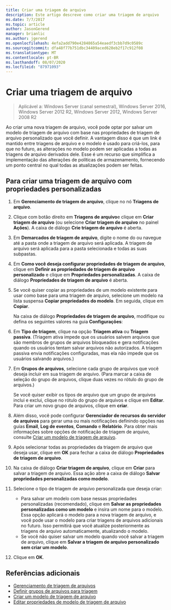 ```yaml
---
title: Criar uma triagem de arquivo
description: Este artigo descreve como criar uma triagem de arquivo
ms.date: 7/7/2017
ms.topic: article
author: JasonGerend
manager: brianlic
ms.author: jgerend
ms.openlocfilehash: 4efa2add790e4284865a54eaedf3cbb7d9c0589c
ms.sourcegitcommit: dfa48f77b751dbc34409aced628eb2f17c912f08
ms.translationtype: MT
ms.contentlocale: pt-BR
ms.lasthandoff: 08/07/2020
ms.locfileid: "87971093"
---
```

# <a name="create-a-file-screen"></a>Criar uma triagem de arquivo

> Aplicável a: Windows Server (canal semestral), Windows Server 2016, Windows Server 2012 R2, Windows Server 2012, Windows Server 2008 R2

Ao criar uma nova triagem de arquivo, você pode optar por salvar um modelo de triagem de arquivo com base nas propriedades de triagem de arquivo personalizado que você definir. A vantagem disso é que um link é mantido entre triagens de arquivo e o modelo é usado para criá-los, para que no futuro, as alterações no modelo podem ser aplicadas a todas as triagens de arquivo derivados dele. Esse é um recurso que simplifica a implementação das alterações de políticas de armazenamento, fornecendo um ponto central no qual todas as atualizações podem ser feitas.

## <a name="to-create-a-file-screen-with-custom-properties"></a>Para criar uma triagem de arquivo com propriedades personalizadas

1.  Em **Gerenciamento de triagem de arquivo**, clique no nó **Triagens de arquivo**.

2.  Clique com botão direito em **Triagens de arquivo**e clique em **Criar triagem de arquivo** (ou selecione **Criar triagem de arquivo** no painel **Ações**). A caixa de diálogo **Crie triagem de arquivo** é aberta.

3.  Em **Demarcados de triagem de arquivo**, digite o nome do ou navegue até a pasta onde a triagem de arquivo será aplicada. A triagem de arquivo será aplicada para a pasta selecionada e todas as suas subpastas.

4.  Em **Como você deseja configurar propriedades de triagem de arquivo**, clique em **Definir as propriedades de triagem de arquivo personalizado** e clique em **Propriedades personalizadas**. A caixa de diálogo **Propriedades de triagem de arquivo** é aberta.

5.  Se você quiser copiar as propriedades de um modelo existente para usar como base para uma triagem de arquivo, selecione um modelo na lista suspensa **Copiar propriedades do modelo**. Em seguida, clique em **Copiar**.

    Na caixa de diálogo **Propriedades de triagem de arquivo**, modifique ou defina os seguintes valores na guia **Configurações**:

6.  Em **Tipo de triagem**, clique na opção **Triagem ativa** ou **Triagem passiva**. (Triagem ativa impede que os usuários salvem arquivos que são membros de grupos de arquivos bloqueados e gera notificações quando os usuários tentam salvar arquivos não autorizados. A triagem passiva envia notificações configuradas, mas ela não impede que os usuários salvando arquivos.)

7.  Em **Grupos de arquivos**, selecione cada grupo de arquivos que você deseja incluir em sua triagem de arquivo. (Para marcar a caixa de seleção do grupo de arquivos, clique duas vezes no rótulo do grupo de arquivos.)

    Se você quiser exibir os tipos de arquivo que um grupo de arquivos inclui e exclui, clique no rótulo do grupo de arquivos e clique em **Editar**. Para criar um novo grupo de arquivos, clique em **criar**.

8.  Além disso, você pode configurar **Gerenciador de recursos do servidor de arquivos** para gerar uma ou mais notificações definindo opções nas guias **Email**, **Log de eventos**, **Comando** e **Relatório**. Para obter mais informações sobre opções de notificação de triagem de arquivo, consulte [Criar um modelo de triagem de arquivo](create-file-screen-template.md).

9.  Após selecionar todas as propriedades da triagem de arquivo que deseja usar, clique em **OK** para fechar a caixa de diálogo **Propriedades de triagem de arquivo**.

10. Na caixa de diálogo **Criar triagem de arquivo**, clique em **Criar** para salvar a triagem de arquivo. Essa ação abre a caixa de diálogo **Salvar propriedades personalizadas como modelo**.

11. Selecione o tipo de triagem de arquivo personalizada que deseja criar:

    -   Para salvar um modelo com base nessas propriedades personalizadas (recomendado), clique em **Salvar as propriedades personalizadas como um modelo** e insira um nome para o modelo. Essa opção aplicará o modelo para a nova triagem de arquivo, e você pode usar o modelo para criar triagens de arquivos adicionais no futuro. Isso permitirá que você atualize posteriormente as triagens de arquivo automaticamente, atualizando o modelo.
    -   Se você não quiser salvar um modelo quando você salvar a triagem de arquivo, clique em **Salvar a triagem de arquivo personalizado sem criar um modelo**.

12. Clique em **OK**.

## <a name="additional-references"></a>Referências adicionais

-   [Gerenciamento de triagem de arquivos](file-screening-management.md)
-   [Definir grupos de arquivos para triagem](define-file-groups-for-screening.md)
-   [Criar um modelo de triagem de arquivo](create-file-screen-template.md)
-   [Editar propriedades de modelo de triagem de arquivo](edit-file-screen-template-properties.md)


